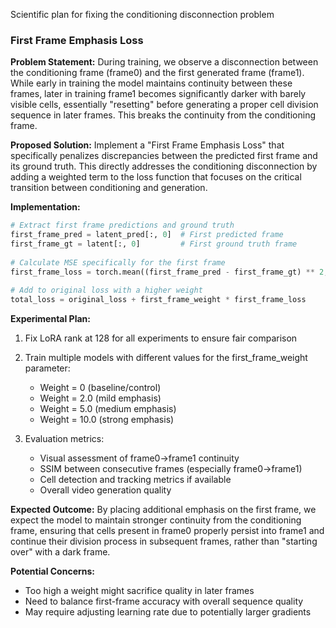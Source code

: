 Scientific plan for fixing the conditioning disconnection problem

### First Frame Emphasis Loss

**Problem Statement:**
During training, we observe a disconnection between the conditioning frame (frame0) and the first generated frame (frame1). While early in training the model maintains continuity between these frames, later in training frame1 becomes significantly darker with barely visible cells, essentially "resetting" before generating a proper cell division sequence in later frames. This breaks the continuity from the conditioning frame.

**Proposed Solution:**
Implement a "First Frame Emphasis Loss" that specifically penalizes discrepancies between the predicted first frame and its ground truth. This directly addresses the conditioning disconnection by adding a weighted term to the loss function that focuses on the critical transition between conditioning and generation.

**Implementation:**
```python
# Extract first frame predictions and ground truth
first_frame_pred = latent_pred[:, 0]  # First predicted frame
first_frame_gt = latent[:, 0]         # First ground truth frame
    
# Calculate MSE specifically for the first frame
first_frame_loss = torch.mean((first_frame_pred - first_frame_gt) ** 2, dim=(1, 2, 3)).mean()
    
# Add to original loss with a higher weight
total_loss = original_loss + first_frame_weight * first_frame_loss
```

**Experimental Plan:**
1. Fix LoRA rank at 128 for all experiments to ensure fair comparison
2. Train multiple models with different values for the first_frame_weight parameter:
   - Weight = 0 (baseline/control)
   - Weight = 2.0 (mild emphasis)
   - Weight = 5.0 (medium emphasis)
   - Weight = 10.0 (strong emphasis)

3. Evaluation metrics:
   - Visual assessment of frame0→frame1 continuity
   - SSIM between consecutive frames (especially frame0→frame1)
   - Cell detection and tracking metrics if available
   - Overall video generation quality

**Expected Outcome:**
By placing additional emphasis on the first frame, we expect the model to maintain stronger continuity from the conditioning frame, ensuring that cells present in frame0 properly persist into frame1 and continue their division process in subsequent frames, rather than "starting over" with a dark frame.

**Potential Concerns:**
- Too high a weight might sacrifice quality in later frames
- Need to balance first-frame accuracy with overall sequence quality
- May require adjusting learning rate due to potentially larger gradients